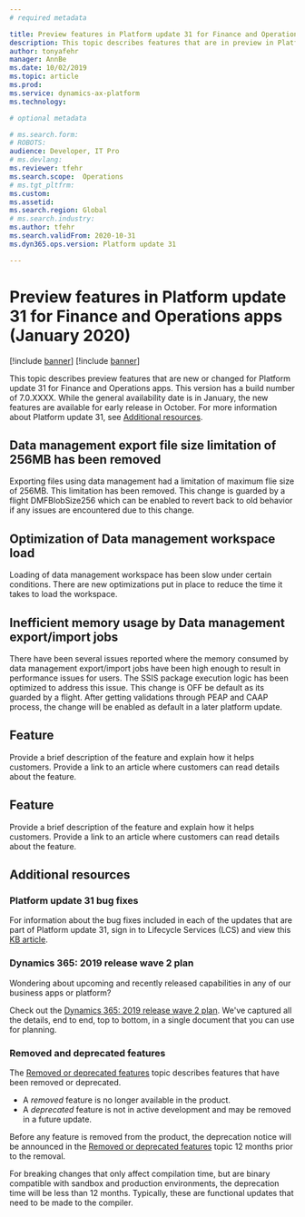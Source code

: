 ```yaml
---
# required metadata

title: Preview features in Platform update 31 for Finance and Operations apps (January 2020)
description: This topic describes features that are in preview in Platform update 31 for Finance and Operations apps. 
author: tonyafehr
manager: AnnBe
ms.date: 10/02/2019
ms.topic: article
ms.prod: 
ms.service: dynamics-ax-platform
ms.technology: 

# optional metadata

# ms.search.form: 
# ROBOTS: 
audience: Developer, IT Pro
# ms.devlang: 
ms.reviewer: tfehr
ms.search.scope:  Operations
# ms.tgt_pltfrm: 
ms.custom: 
ms.assetid:
ms.search.region: Global
# ms.search.industry: 
ms.author: tfehr
ms.search.validFrom: 2020-10-31
ms.dyn365.ops.version: Platform update 31

---
```

# Preview features in Platform update 31 for Finance and Operations apps (January 2020)

[!include [banner](../includes/banner.md)]
[!include [banner](../includes/preview-banner.md)]

This topic describes preview features that are new or changed for Platform update 31 for Finance and Operations apps. This version has a build number of 7.0.XXXX. While the general availability date is in January, the new features are available for early release in October. For more information about Platform update 31, see [Additional resources](whats-new-platform-update-31.md#additional-resources).

## Data management export file size limitation of 256MB has been removed
Exporting files using data management had a limitation of maximum flie size of 256MB. This limitation has been removed. This change is guarded by a flight DMFBlobSize256 which can be enabled to revert back to old behavior if any issues are encountered due to this change.

## Optimization of Data management workspace load
Loading of data management workspace has been slow under certain conditions. There are new optimizations put in place to reduce the time it takes to load the workspace.

## Inefficient memory usage by Data management export/import jobs
There have been several issues reported where the memory consumed by data management export/import jobs have been high enough to result in performance issues for users. The SSIS package execution logic has been optimized to address this issue. This change is OFF be default as its guarded by a flight. After getting validations through PEAP and CAAP process, the change will be enabled as default in a later platform update.

## Feature
Provide a brief description of the feature and explain how it helps customers. Provide a link to an article where customers can read details about the feature.

## Feature
Provide a brief description of the feature and explain how it helps customers. Provide a link to an article where customers can read details about the feature.


## Additional resources

### Platform update 31 bug fixes
For information about the bug fixes included in each of the updates that are part of Platform update 31, sign in to Lifecycle Services (LCS) and view this [KB article](https://fix.lcs.dynamics.com/).

### Dynamics 365: 2019 release wave 2 plan
Wondering about upcoming and recently released capabilities in any of our business apps or platform?

Check out the [Dynamics 365: 2019 release wave 2 plan](https://docs.microsoft.com/dynamics365-release-plan/2019wave2/). We've captured all the details, end to end, top to bottom, in a single document that you can use for planning.

### Removed and deprecated features
The [Removed or deprecated features](../../dev-itpro/migration-upgrade/deprecated-features.md) topic describes features that have been removed or deprecated.

- A *removed* feature is no longer available in the product.
- A *deprecated* feature is not in active development and may be removed in a future update.

Before any feature is removed from the product, the deprecation notice will be announced in the [Removed or deprecated features](../../dev-itpro/migration-upgrade/deprecated-features.md) topic 12 months prior to the removal.

For breaking changes that only affect compilation time, but are binary compatible with sandbox and production environments, the deprecation time will be less than 12 months. Typically, these are functional updates that need to be made to the compiler.

